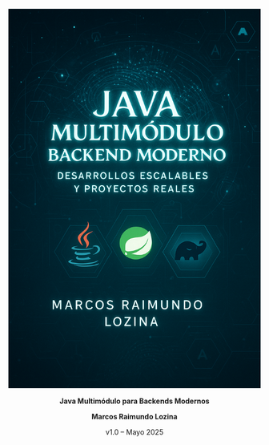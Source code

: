<p align="center">
  <img src="es/images/portada2.png" alt="Portada del eBook" />
</p>

<p align="center"><strong>Java Multimódulo para Backends Modernos</strong></p>
<p align="center"><strong>Marcos Raimundo Lozina</strong></p>
<p align="center">v1.0 – Mayo 2025</p>